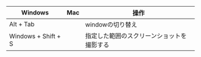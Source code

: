 
| Windows | Mac | 操作 |
| ----- | ----- | ----- | 
| Alt + Tab | | windowの切り替え |
| Windows + Shift + S |  |  指定した範囲のスクリーンショットを撮影する |

